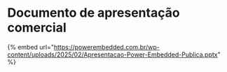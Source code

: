 # Documento de apresentação comercial

{% embed url="https://powerembedded.com.br/wp-content/uploads/2025/02/Apresentacao-Power-Embedded-Publica.pptx" %}

